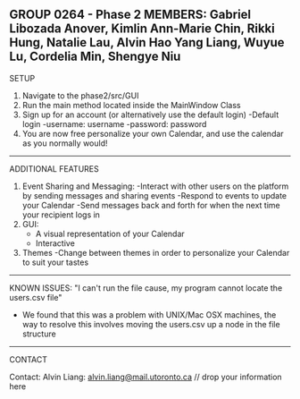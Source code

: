 GROUP 0264 - Phase 2
MEMBERS: Gabriel Libozada Anover, Kimlin Ann-Marie Chin, Rikki Hung, Natalie Lau, Alvin Hao Yang Liang, Wuyue Lu, Cordelia Min, Shengye Niu
---------------------------------------------------
SETUP

1. Navigate to the phase2/src/GUI
2. Run the main method located inside the MainWindow Class
3. Sign up for an account (or alternatively use the default login)
    -Default login 
        -username: username
        -password: password
4. You are now free personalize your own Calendar, and use the calendar as you normally would!

---------------------------------------------------
ADDITIONAL FEATURES
1. Event Sharing and Messaging:
    -Interact with other users on the platform by sending messages and sharing events 
    -Respond to events to update your Calendar 
    -Send messages back and forth for when the next time your recipient logs in 
2. GUI:
    - A visual representation of your Calendar
    - Interactive 
3. Themes
    -Change between themes in order to personalize your Calendar to suit your tastes

---------------------------------------------------



KNOWN ISSUES:
"I can't run the file cause, my program cannot locate the users.csv file"
- We found that this was a problem with UNIX/Mac OSX machines, the way to resolve this
    involves moving the users.csv up a node in the file structure


---------------------------------------------------
CONTACT

Contact:
Alvin Liang: alvin.liang@mail.utoronto.ca
// drop your information here




